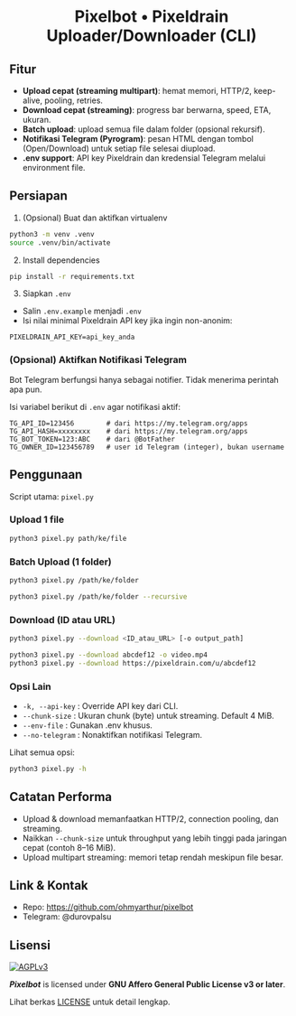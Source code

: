 <div align="center">

# Pixelbot • Pixeldrain Uploader/Downloader (CLI)

</div>

## Fitur
- **Upload cepat (streaming multipart)**: hemat memori, HTTP/2, keep-alive, pooling, retries.
- **Download cepat (streaming)**: progress bar berwarna, speed, ETA, ukuran.
- **Batch upload**: upload semua file dalam folder (opsional rekursif).
- **Notifikasi Telegram (Pyrogram)**: pesan HTML dengan tombol (Open/Download) untuk setiap file selesai diupload.
- **.env support**: API key Pixeldrain dan kredensial Telegram melalui environment file.

## Persiapan

1) (Opsional) Buat dan aktifkan virtualenv
```bash
python3 -m venv .venv
source .venv/bin/activate
```

2) Install dependencies
```bash
pip install -r requirements.txt
```

3) Siapkan `.env`
- Salin `.env.example` menjadi `.env`
- Isi nilai minimal Pixeldrain API key jika ingin non-anonim:
```dotenv
PIXELDRAIN_API_KEY=api_key_anda
```

### (Opsional) Aktifkan Notifikasi Telegram
Bot Telegram berfungsi hanya sebagai notifier. Tidak menerima perintah apa pun.

Isi variabel berikut di `.env` agar notifikasi aktif:
```dotenv
TG_API_ID=123456        # dari https://my.telegram.org/apps
TG_API_HASH=xxxxxxxx    # dari https://my.telegram.org/apps
TG_BOT_TOKEN=123:ABC    # dari @BotFather
TG_OWNER_ID=123456789   # user id Telegram (integer), bukan username
```

## Penggunaan

Script utama: `pixel.py`

### Upload 1 file
```bash
python3 pixel.py path/ke/file
```

### Batch Upload (1 folder)
```bash
python3 pixel.py /path/ke/folder

python3 pixel.py /path/ke/folder --recursive
```

### Download (ID atau URL)
```bash
python3 pixel.py --download <ID_atau_URL> [-o output_path]

python3 pixel.py --download abcdef12 -o video.mp4
python3 pixel.py --download https://pixeldrain.com/u/abcdef12
```

### Opsi Lain
- `-k, --api-key`      : Override API key dari CLI.
- `--chunk-size`       : Ukuran chunk (byte) untuk streaming. Default 4 MiB.
- `--env-file`         : Gunakan .env khusus.
- `--no-telegram`      : Nonaktifkan notifikasi Telegram.

Lihat semua opsi:
```bash
python3 pixel.py -h
```

## Catatan Performa
- Upload & download memanfaatkan HTTP/2, connection pooling, dan streaming.
- Naikkan `--chunk-size` untuk throughput yang lebih tinggi pada jaringan cepat (contoh 8–16 MiB).
- Upload multipart streaming: memori tetap rendah meskipun file besar.

## Link & Kontak
- Repo: https://github.com/ohmyarthur/pixelbot
- Telegram: @durovpalsu

## Lisensi
[![AGPLv3](https://camo.githubusercontent.com/16f4518b01f149369b19f7aaf26d77515ddf3382a7868af8337f9ca00b89f25f/68747470733a2f2f7777772e676e752e6f72672f67726170686963732f6167706c76332d3135357835312e706e67)](./LICENSE)

***Pixelbot*** is licensed under **GNU Affero General Public License v3 or later**.

Lihat berkas [LICENSE](./LICENSE) untuk detail lengkap.
